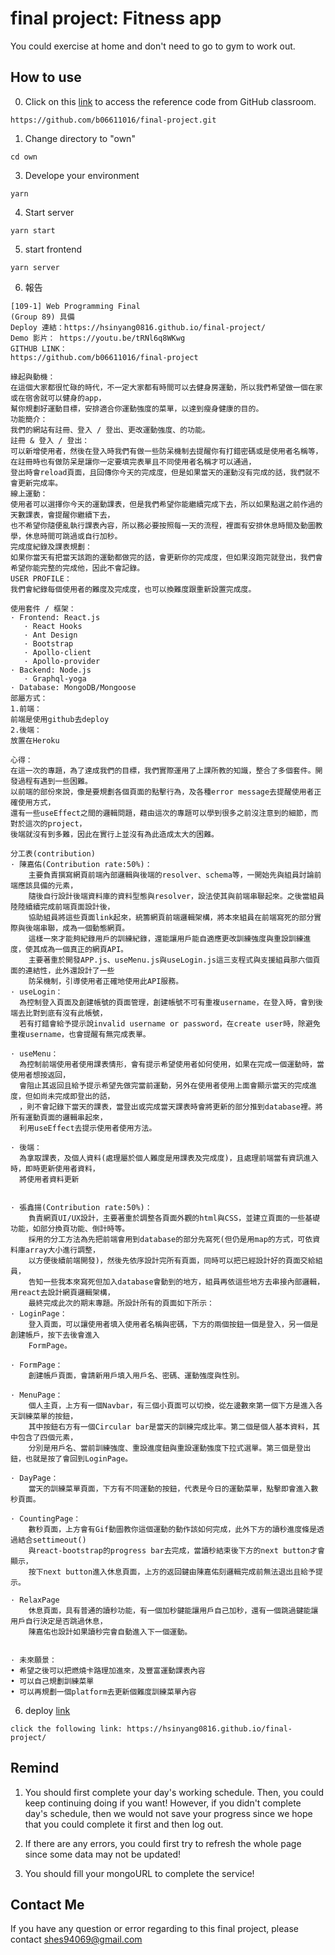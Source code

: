 # final project: Fitness app

You could exercise at home and don't need to go to gym to work out.

## How to use

0. Click on this [link](https://github.com/b06611016/final-project.git) to access the reference code from GitHub classroom.
```
https://github.com/b06611016/final-project.git
```

1. Change directory to "own"
```
cd own
```


3. Develope your environment
```
yarn 
```

4. Start server
```
yarn start
```

5. start frontend
```
yarn server
```
6. 報告
```
[109-1] Web Programming Final
(Group 89) 具備
Deploy 連結：https://hsinyang0816.github.io/final-project/
Demo 影片： https://youtu.be/tRNl6q8WKwg
GITHUB LINK：
https://github.com/b06611016/final-project
```
```
緣起與動機：
在這個大家都很忙碌的時代，不一定大家都有時間可以去健身房運動，所以我們希望做一個在家或在宿舍就可以健身的app，
幫你規劃好運動目標，安排適合你運動強度的菜單，以達到瘦身健康的目的。
功能簡介：
我們的網站有註冊、登入 / 登出、更改運動強度、的功能。
註冊 & 登入 / 登出：
可以新增使用者，然後在登入時我們有做一些防呆機制去提醒你有打錯密碼或是使用者名稱等，
在註冊時也有做防呆是讓你一定要填完表單且不同使用者名稱才可以通過，
登出時會reload頁面，且回傳你今天的完成度，但是如果當天的運動沒有完成的話，我們就不會更新完成率。
線上運動：
使用者可以選擇你今天的運動課表，但是我們希望你能繼續完成下去，所以如果點選之前作過的天數課表，會提醒你繼續下去，
也不希望你隨便亂執行課表內容，所以務必要按照每一天的流程，裡面有安排休息時間及動圖教學，休息時間可跳過或自行加秒。
完成度紀錄及課表規劃：
如果你當天有把當天該跑的運動都做完的話，會更新你的完成度，但如果沒跑完就登出，我們會希望你能完整的完成他，因此不會記錄。
USER PROFILE：
我們會紀錄每個使用者的難度及完成度，也可以換難度跟重新設置完成度。
```
```
使用套件 / 框架：
· Frontend: React.js
   · React Hooks
   · Ant Design
   · Bootstrap
   · Apollo-client
   · Apollo-provider
· Backend: Node.js
   · Graphql-yoga
· Database: MongoDB/Mongoose
部屬方式：
1.前端：
前端是使用github去deploy
2.後端：
放置在Heroku
```
```
心得：
在這一次的專題，為了達成我們的目標，我們實際運用了上課所教的知識，整合了多個套件。開發過程有遇到一些困難。
以前端的部份來說，像是要規劃各個頁面的點擊行為，及各種error message去提醒使用者正確使用方式，
還有一些useEffect之間的邏輯問題，藉由這次的專題可以學到很多之前沒注意到的細節，而對於這次的project，
後端就沒有到多難，因此在實行上並沒有為此造成太大的困難。

分工表(contribution)
· 陳嘉佑(Contribution rate:50%)：
    主要負責撰寫網頁前端內部邏輯與後端的resolver、schema等，一開始先與組員討論前端應該具備的元素，
    隨後自行設計後端資料庫的資料型態與resolver，設法使其與前端串聯起來。之後當組員陸陸續續完成前端頁面設計後，
    協助組員將這些頁面link起來，統籌網頁前端邏輯架構，將本來組員在前端寫死的部分實際與後端串聯，成為一個動態網頁。
    這樣一來才能夠紀錄用戶的訓練紀錄，還能讓用戶能自適應更改訓練強度與重設訓練進度，使其成為一個真正的網頁API。
    主要著重於開發APP.js、useMenu.js與useLogin.js這三支程式與支援組員那六個頁面的連結性，此外還設計了一些
    防呆機制，引導使用者正確地使用此API服務。
· useLogin： 
  為控制登入頁面及創建帳號的頁面管理，創建帳號不可有重複username，在登入時，會到後端去比對到底有沒有此帳號，
  若有打錯會給予提示說invalid username or password，在create user時，除避免重複username，也會提醒有無完成表單。

· useMenu： 
  為控制前端使用者使用課表情形，會有提示希望使用者如何使用，如果在完成一個運動時，當使用者想按返回，
  會阻止其返回且給予提示希望先做完當前運動，另外在使用者使用上面會顯示當天的完成進度，但如尚未完成即登出的話，
  ，則不會記錄下當天的課表，當登出或完成當天課表時會將更新的部分推到database裡。將所有運動頁面的邏輯串起來，
  利用useEffect去提示使用者使用方法。
  
· 後端：
  為拿取課表，及個人資料(處理屬於個人難度是用課表及完成度)，且處理前端當有資訊進入時，即時更新使用者資料，
  將使用者資料更新
  

· 張鑫揚(Contribution rate:50%)：
    負責網頁UI/UX設計，主要著重於調整各頁面外觀的html與CSS，並建立頁面的一些基礎功能，如部分換頁功能、倒計時等。
    採用的分工方法為先把前端會用到database的部分先寫死(但仍是用map的方式，可依資料庫array大小進行調整，
    以方便後續前端開發)，然後先依序設計完所有頁面，同時可以把已經設計好的頁面交給組員，
    告知一些我本來寫死但加入database會動到的地方，組員再依這些地方去串接內部邏輯，用react去設計網頁邏輯架構，
    最終完成此次的期末專題。所設計所有的頁面如下所示：
· LoginPage：
    登入頁面，可以讓使用者填入使用者名稱與密碼，下方的兩個按鈕一個是登入，另一個是創建帳戶，按下去後會進入
    FormPage。
    
· FormPage：
    創建帳戶頁面，會請新用戶填入用戶名、密碼、運動強度與性別。
    
· MenuPage：
    個人主頁，上方有一個Navbar，有三個小頁面可以切換，從左邊數來第一個下方是進入各天訓練菜單的按鈕，
    其中按鈕右方有一個Circular bar是當天的訓練完成比率。第二個是個人基本資料，其中包含了四個元素，
    分別是用戶名、當前訓練強度、重設進度鈕與重設運動強度下拉式選單。第三個是登出鈕，也就是按了會回到LoginPage。

· DayPage：
    當天的訓練菜單頁面，下方有不同運動的按鈕，代表是今日的運動菜單，點擊即會進入數秒頁面。
    
· CountingPage：
    數秒頁面，上方會有Gif動圖教你這個運動的動作該如何完成，此外下方的讀秒進度條是透過結合settimeout()
    與react-bootstrap的progress bar去完成，當讀秒結束後下方的next button才會顯示，
    按下next button進入休息頁面，上方的返回鍵由陳嘉佑刻邏輯完成前無法退出且給予提示。

· RelaxPage
    休息頁面，具有普通的讀秒功能，有一個加秒鍵能讓用戶自己加秒，還有一個跳過鍵能讓用戶自行決定是否跳過休息，
    陳嘉佑也設計如果讀秒完會自動進入下一個運動。
    

· 未來願景：
• 希望之後可以把燃燒卡路理加進來，及豐富運動課表內容
• 可以自己規劃訓練菜單
• 可以再規劃一個platform去更新個難度訓練菜單內容
```
6. deploy [link](https://hsinyang0816.github.io/final-project/)
```
click the following link: https://hsinyang0816.github.io/final-project/
```
## Remind
1. You should first complete your day's working schedule. Then, you could keep continuing doing if you want! However, if you didn't complete day's schedule, then we would not save your progress since we hope that you could complete it first and then log out.

2. If there are any errors, you could first try to refresh the whole page since some data may not be updated!

3. You should fill your mongoURL to complete the service!



## Contact Me

If you have any question or error regarding to this final project, please contact shes94069@gmail.com 


